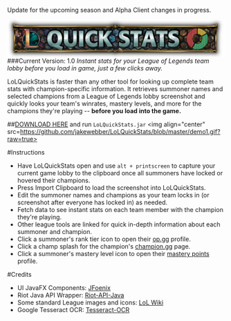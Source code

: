 Update for the upcoming season and Alpha Client changes in progress.

<img align="center" src="https://raw.githubusercontent.com/jakewebber/LoLQuickStats/master/banner.png">
###Current Version: 1.0
<i>Instant stats for your League of Legends team lobby before you load in game, just a few clicks away.</i>

LoLQuickStats is faster than any other tool for looking up complete team stats with champion-specific information. It retrieves summoner names and selected champions from a League of Legends lobby screenshot and quickly looks your team's winrates, mastery levels, and more for the champions they're playing -- **before you load into the game.**

##[DOWNLOAD HERE](https://github.com/jakewebber/LoLQuickStats/blob/master/LoLQuickStats.zip?raw=true)
and run `LoLQuickStats.jar`
<img align="center" src=https://github.com/jakewebber/LoLQuickStats/blob/master/demo1.gif?raw=true>

#Instructions
* Have LoLQuickStats open and use  `alt + printscreen` to capture your current game lobby to the clipboard once all summoners have locked or hovered their champions.
* Press Import Clipboard to load the screenshot into LoLQuickStats.
* Edit the summoner names and champions as your team locks in (or screenshot after everyone has locked in) as needed.
* Fetch data to see instant stats on each team member with the champion they're playing.
* Other league tools are linked for quick in-depth information about each summoner and champion.   
 * Click a summoner's rank tier icon to open their [op.gg](http://op.gg) profile.
 * Click a champ splash for the champion's [champion.gg](http://champion.gg) page.
 * Click a summoner's mastery level icon to open their [mastery points](https://www.masterypoints.com/) profile.

#Credits
 - UI JavaFX Components: [JFoenix](http://jfoenix.com/)
 - Riot Java API Wrapper: [Riot-API-Java](https://github.com/rithms/riot-api-java)
 - Some standard League images and icons: [LoL Wiki](http://leagueoflegends.wikia.com/wiki/League_of_Legends_Wiki)
 - Google Tesseract OCR: [Tesseract-OCR](https://github.com/tesseract-ocr)
